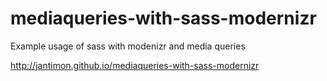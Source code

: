 mediaqueries-with-sass-modernizr
================================

Example usage of sass with modenizr and media queries

http://jantimon.github.io/mediaqueries-with-sass-modernizr